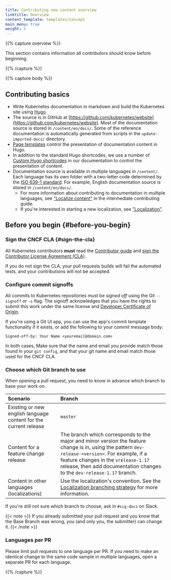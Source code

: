 ```yaml
---
title: Contributing new content overview
linktitle: Overview
content_template: templates/concept
main_menu: true
weight: 5
---
```


{{% capture overview %}}

This section contains information all contributors should know before beginning.


{{% /capture %}}

{{% capture body %}}

## Contributing basics

- Write Kubernetes documentation in markdown and build the Kubernetes site using [Hugo](https://gohugo.io/).
- The source is in GitHub at [https://github.com/kubernetes/website](https://github.com/kubernetes/website). Most of the documentation source is stored in `/content/en/docs/`. Some of the reference documentation is automatically generated from scripts in the `update-imported-docs/` directory.
- [Page templates](/docs/contribute/style/page-templates/) control the presentation of documentation content in Hugo.
- In addition to the standard Hugo shortcodes, we use a number of [Custom Hugo shortcodes](/docs/contribute/style/hugo-shortcodes/) in our documentation to control the presentation of content.
- Documentation source is available in multiple languages in `/content/`. Each language has its own folder with a two-letter code determined by the [ISO 639-1 standard](https://www.loc.gov/standards/iso639-2/php/code_list.php). For example, English documentation source is stored in `/content/en/docs/`.
  - For more information about contributing to documentation in multiple languages, see ["Localize content"](/docs/contribute/intermediate#localize-content) in the intermediate contributing guide.
  - If you're interested in starting a new localization, see ["Localization"](/docs/contribute/localization/).

## Before you begin {#before-you-begin}

### Sign the CNCF CLA {#sign-the-cla}

All Kubernetes contributors **must** read the [Contributor guide](https://github.com/kubernetes/community/blob/master/contributors/guide/README.md) and [sign the Contributor License Agreement (CLA)](https://github.com/kubernetes/community/blob/master/CLA.md).

If you do not sign the CLA, your pull requests builds will fail the automated tests, and your
contributions will not be accepted.

### Configure commit signoffs

All commits to Kubernetes repositories must be _signed off_ using the Git `--signoff` or `-s` flag.
The signoff acknowledges that you have the rights to submit this work under the same
license and [Developer Certificate of Origin](https://developercertificate.org/).

If you're using a Git UI app, you can use the app's commit template functionality if it
exists, or add the following to your commit message body:

```
Signed-off-by: Your Name <youremail@domain.com>
```

In both cases, Make sure that the name and email you provide match those found in your
`git config`, and that your git name and email match those used for the CNCF CLA.

### Choose which Git branch to use

When opening a pull request, you need to know in advance which branch to base your work on.

Scenario | Branch
:---------|:------------
Existing or new english language content for the current release | `master`
Content for a feature change release | The branch which corresponds to the major and minor version the feature change is in, using the pattern `dev-release-<version>`. For example, if a feature changes in the `vrelease-1.17` release, then add documentation changes to the `dev-release-1.17` branch.
Content in other languages (localizations) | Use the localization's convention. See the [Localization branching strategy](/docs/contribute/localization/#branching-strategy) for more information.


If you're still not sure which branch to choose, ask in `#sig-docs` on Slack.

{{< note >}}
If you already submitted your pull request and you know that the Base Branch
was wrong, you (and only you, the submitter) can change it.
{{< /note >}}


### Languages per PR

Please limit pull requests to one language per PR. If you need to make an identical change to the same code sample in multiple languages, open a separate PR for each language.


{{% /capture %}}
